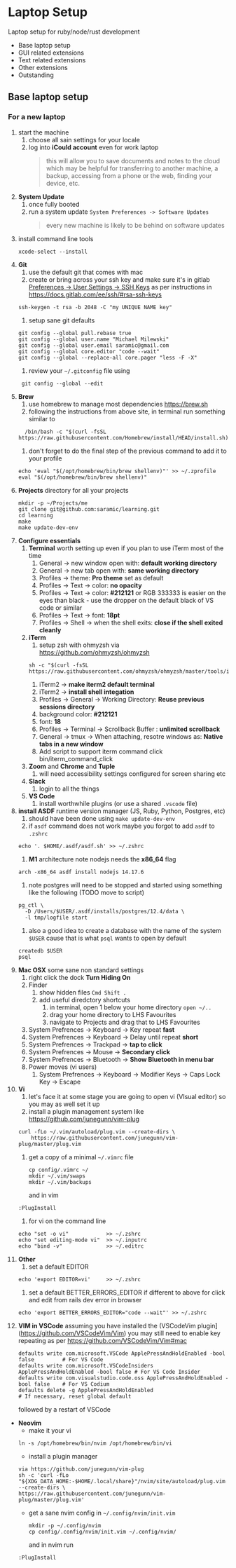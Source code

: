 # Laptop Setup

Laptop setup for ruby/node/rust development

- Base laptop setup
- GUI related extensions
- Text related extensions
- Other extensions
- Outstanding

## Base laptop setup

### For a new laptop

1. start the machine
    1. choose all sain settings for your locale
    1. log into **iCould account** even for work laptop
        > this will allow you to save documents and notes to the cloud which
        > may be helpful for transferring to another machine, a backup,
        > accessing from a phone or the web, finding your device, etc.
1. **System Update**
    1. once fully booted
    1. run a system update `System Preferences -> Software Updates`
       > every new machine is likely to be behind on software updates
1. install command line tools
   ```
   xcode-select --install
   ```
1. **Git**
    1. use the default git that comes with mac
    1. create or bring across your ssh key and make sure it's in gitlab
       [Preferences -> User Settings -> SSH
       Keys](https://gitlab.com/-/profile/keys) as per instructions in
       https://docs.gitlab.com/ee/ssh/#rsa-ssh-keys
     ```
     ssh-keygen -t rsa -b 2048 -C "my UNIQUE NAME key"
     ```
    1. setup sane git defaults
    ```
    git config --global pull.rebase true
    git config --global user.name "Michael Milewski"
    git config --global user.email saramic@gmail.com
    git config --global core.editor "code --wait"
    git config --global --replace-all core.pager "less -F -X"
    ```
    1. review your `~/.gitconfig` file using
    ```
     git config --global --edit

    ```
1. **Brew**
    1. use homebrew to manage most dependencies https://brew.sh
    1. following the instructions from above site, in terminal run something similar to
     ```
       /bin/bash -c "$(curl -fsSL https://raw.githubusercontent.com/Homebrew/install/HEAD/install.sh)"
     ```
    1. don't forget to do the final step of the previous command to add it to your profile
     ```
     echo 'eval "$(/opt/homebrew/bin/brew shellenv)"' >> ~/.zprofile
     eval "$(/opt/homebrew/bin/brew shellenv)"
     ```
1. **Projects** directory for all your projects
    ```
    mkdir -p ~/Projects/me
    git clone git@github.com:saramic/learning.git
    cd learning
    make
    make update-dev-env
    ```
1. **Configure essentials**
    1. **Terminal** worth setting up even if you plan to use iTerm most of the time
        1. General -> new window open with: **default working directory**
        1. General -> new tab open with: **same working directory**
        1. Profiles -> theme: **Pro theme** set as default
        1. Profiles -> Text -> color: **no opacity**
        1. Profiles -> Text -> color: **#212121** or RGB 333333 is easier on
           the eyes than black - use the dropper on the default black of VS
           code or similar
        1. Profiles -> Text -> font: **18pt**
        1. Profiles -> Shell -> when the shell exits: **close if the shell exited cleanly**
    1. **iTerm**
        1. setup zsh with ohmyzsh via https://github.com/ohmyzsh/ohmyzsh
       ```
       sh -c "$(curl -fsSL https://raw.githubusercontent.com/ohmyzsh/ohmyzsh/master/tools/install.sh)"
       ```
        1. iTerm2 -> **make iterm2 default terminal**
        1. iTerm2 -> **install shell integation**
        1. Profiles -> General -> Working Directory: **Reuse previous sessions
           directory**
        1. background color: **#212121**
        1. font: **18**
        1. Profiles -> Terminal -> Scrollback Buffer : **unlimited scrollback**
        1. General -> tmux -> When attaching, resotre windows as: **Native tabs
           in a new window**
        1. Add script to support iterm command click
           bin/iterm_command_click
    1. **Zoom** and **Chrome** and **Tuple**
        1. will need accessibility settings configured for screen sharing etc
    1. **Slack**
        1. login to all the things
    1. **VS Code**
        1. install worthwhile plugins (or use a shared `.vscode` file)
1. **install ASDF** runtime version manager (JS, Ruby, Python, Postgres, etc)
    1. should have been done using `make update-dev-env`
    1. if `asdf` command does not work maybe you forgot to add `asdf` to `.zshrc`
    ```
    echo '. $HOME/.asdf/asdf.sh' >> ~/.zshrc
    ```
    1. **M1** architecture note nodejs needs the **x86_64** flag
    ```
    arch -x86_64 asdf install nodejs 14.17.6
    ```
    1. note postgres will need to be stopped and started using something like
       the following (TODO move to script)
    ```
    pg_ctl \
      -D /Users/$USER/.asdf/installs/postgres/12.4/data \
      -l tmp/logfile start
    ```
    1. also a good idea to create a database with the name of the system
       `$USER` cause that is what `psql` wants to open by default
    ```
    createdb $USER
    psql
    ```
1. **Mac OSX** some sane non standard settings
    1. right click the dock **Turn Hiding On**
    1. Finder
        1. show hidden files `Cmd Shift .`
        1. add useful diredctory shortcuts
            1. in terminal, open 1 below your home directory `open ~/..`
            1. drag your home directory to LHS Favourites
            1. navigate to Projects and drag that to LHS Favourites
    1. System Prefrences -> Keyboard -> Key repeat **fast**
    1. System Prefrences -> Keyboard -> Delay until repeat **short**
    1. System Prefrences -> Trackpad -> **tap to click**
    1. System Prefrences -> Mouse -> **Secondary click**
    1. System Prefrences -> Bluetooth -> **Show Bluetooth in menu bar**
    1. Power moves (vi users)
        1. System Prefrences -> Keyboard -> Modifier Keys -> Caps Lock Key -> Escape
1. **Vi**
    1. let's face it at some stage you are going to open vi (VIsual editor) so
       you may as well set it up
    1. install a plugin management system like
       https://github.com/junegunn/vim-plug
    ```
    curl -fLo ~/.vim/autoload/plug.vim --create-dirs \
        https://raw.githubusercontent.com/junegunn/vim-plug/master/plug.vim
    ```
    1. get a copy of a minimal `~/.vimrc` file
       ```
       cp config/.vimrc ~/
       mkdir ~/.vim/swaps
       mkdir ~/.vim/backups
       ```
       and in vim
    ```
    :PlugInstall
    ```
    1. for vi on the command line
    ```
    echo "set -o vi"            >> ~/.zshrc
    echo "set editing-mode vi"  >> ~/.inputrc
    echo "bind -v"              >> ~/.editrc
    ```
1. **Other**
    1. set a default EDITOR
    ```
    echo 'export EDITOR=vi'     >> ~/.zshrc
    ```
    1. set a default BETTER_ERRORS_EDITOR if different to above for click and
       edit from rails dev error in browser
    ```
    echo 'export BETTER_ERRORS_EDITOR="code --wait"' >> ~/.zshrc
    ```
1. **VIM in VSCode**
    assuming you have installed the (VSCodeVim
    plugin](https://github.com/VSCodeVim/Vim) you may still need to enable key
    repeating as per https://github.com/VSCodeVim/Vim#mac
    ```
    defaults write com.microsoft.VSCode ApplePressAndHoldEnabled -bool false         # For VS Code
    defaults write com.microsoft.VSCodeInsiders ApplePressAndHoldEnabled -bool false # For VS Code Insider
    defaults write com.visualstudio.code.oss ApplePressAndHoldEnabled -bool false    # For VS Codium
    defaults delete -g ApplePressAndHoldEnabled                                      # If necessary, reset global default
    ```
    followed by a restart of VSCode
    
- **Neovim**
    - make it your vi
    ```
    ln -s /opt/homebrew/bin/nvim /opt/homebrew/bin/vi
    ```
    - install a plugin manager
    ```
    via https://github.com/junegunn/vim-plug
    sh -c 'curl -fLo "${XDG_DATA_HOME:-$HOME/.local/share}"/nvim/site/autoload/plug.vim --create-dirs \
    https://raw.githubusercontent.com/junegunn/vim-plug/master/plug.vim'
    ```
    - get a sane nvim config in `~/.config/nvim/init.vim`
      ```
      mkdir -p ~/.config/nvim
      cp config/.config/nvim/init.vim ~/.config/nvim/
      ```
      and in nvim run
    ```
    :PlugInstall
    ```

